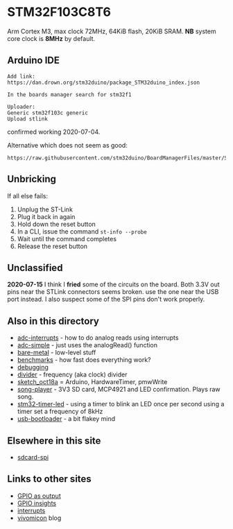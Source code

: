 # STM32F103C8T6

Arm Cortex M3, max clock 72MHz, 64KiB flash, 20KiB SRAM. 
**NB** system core clock is **8MHz** by default.

## Arduino IDE

```
Add link:
https://dan.drown.org/stm32duino/package_STM32duino_index.json

In the boards manager search for stm32f1

Uploader:
Generic stm32f103c generic
Upload stlink
```

confirmed working 2020-07-04.

Alternative which does not seem as good:
```
https://raw.githubusercontent.com/stm32duino/BoardManagerFiles/master/STM32/package_stm_index.json
```

## Unbricking

If all else fails:

1. Unplug the ST-Link
2. Plug it back in again
3. Hold down the reset button
4. In a CLI, issue the command `st-info --probe`
5. Wait until the command completes
6. Release the reset button


## Unclassified

**2020-07-15** I think I **fried** some of the circuits on the board. Both 3.3V out pins near the STLink connectors seems broken. use the one near the USB port instead. I also suspect some of the SPI pins don't work properly.


## Also in this directory

* [adc-interrupts](adc-interrupts) - how to do analog reads using interrupts
* [adc-simple](adc-simple) - just uses the analogRead() function
* [bare-metal](bare) - low-level stuff
* [benchmarks](benchmarks) - how fast does everything work?
* [debugging](debugging.txt)
* [divider](divider) - frequency (aka clock) divider
* [sketch_oct18a](sketch_oct18a) = Arduino, HardwareTimer, pmwWrite
* [song-player](song-player) - 3V3 SD card, MCP4921 and LED confirmation. Plays raw song.
* [stm32-timer-led](stm32-timer-led) - using a timer to blink an LED once per second using a timer set a frequency of 8kHz
* [usb-bootloader](usb-bootloader.md) - a bit flakey mind

## Elsewhere in this site

* [sdcard-spi](../sdcard-spi)

## Links to other sites

* [GPIO as output](https://www.gadgetronicx.com/stm32-microcontroller-gpio-output/)
* [GPIO insights](http://embedded-lab.com/blog/stm32-gpio-ports-insights/)
* [interrupts](https://www.electronicshub.org/working-with-interrupts-in-stm32f103c8t6/)
* [vivomicon](https://vivonomicon.com/) blog
